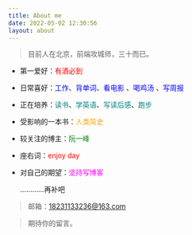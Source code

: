 ```yaml
---
title: About me
date: 2022-05-02 12:30:56
layout: about
---
```

> 目前人在北京，前端攻城师，三十而已。  

- 第一爱好：<font color=red>有酒必到</font>

- 日常喜好：<font color=Blue>工作</font>、<font color=Blue>背单词</font>、<font color=Blue>看电影</font> 、<font color=Blue>喝鸡汤</font> 、<font color=Blue>写周报</font> 

- 正在培养：<font color=Teal>读书</font>、<font color=Teal>学英语</font>、<font color=	Teal>写读后感</font>、<font color=Teal>跑步</font>

- 受影响的一本书：<font color=Orange>人类简史</font>

- 较关注的博主：<font color=green>阮一峰</font> 

- 座右词：<font color=red>enjoy day</font>

- 对自己的期望：<font color=Magenta>坚持写博客</font>

  …………再补吧

> 邮箱：18231133236@163.com 

> 期待你的留言。